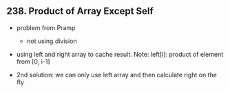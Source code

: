 ## 238. Product of Array Except Self
- problem from Pramp 
  - not using division
- using left and right array to cache result. Note: left[i]: product of element from [0, i-1]

- 2nd solution: we can only use left array and then calculate right on the fly
